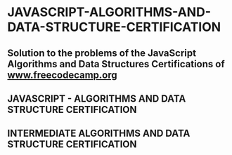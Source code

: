 # JAVASCRIPT-ALGORITHMS-AND-DATA-STRUCTURE-CERTIFICATION

## Solution to the problems of the JavaScript Algorithms and Data Structures Certifications of www.freecodecamp.org

## JAVASCRIPT - ALGORITHMS AND DATA STRUCTURE CERTIFICATION 

## INTERMEDIATE ALGORITHMS AND DATA STRUCTURE CERTIFICATION
